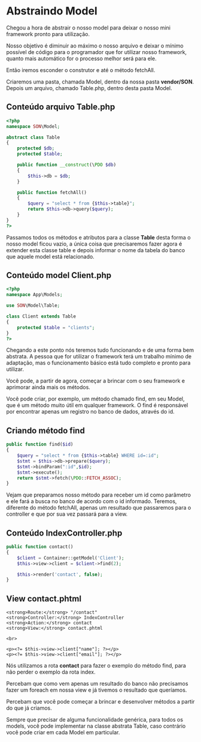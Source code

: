 # Abstraindo Model

Chegou a hora de abstrair o nosso model para deixar o nosso mini framework pronto para utilização.

Nosso objetivo é diminuir ao máximo o nosso arquivo e deixar o mínimo possível de código para o programador que for utilizar nosso framework, quanto mais automático for o processo melhor será para ele.

Então iremos esconder o construtor e até o método fetchAll.

Criaremos uma pasta, chamada Model, dentro da nossa pasta **vendor/SON**. Depois um arquivo, chamado Table.php, dentro desta pasta Model.

## Conteúdo arquivo Table.php

```php
<?php
namespace SON\Model;

abstract class Table
{
    protected $db;
    protected $table;

    public function __construct(\PDO $db)
    {
        $this->db = $db;
    }

    public function fetchAll()
    {
        $query = "select * from {$this->table}";
        return $this->db->query($query);
    }
}
?>
```

Passamos todos os métodos e atributos para a classe **Table** desta forma o nosso model ficou vazio, a única coisa que precisaremos fazer agora é extender esta classe table e depois informar o nome da tabela do banco que aquele model está relacionado.

## Conteúdo model Client.php

```php
<?php
namespace App\Models;

use SON\Model\Table;

class Client extends Table
{
    protected $table = "clients";
}
?>
```

Chegando a este ponto nós teremos tudo funcionando e de uma forma bem abstrata. A pessoa que for utilizar o framework terá um trabalho mínimo de adaptação, mas o funcionamento básico está tudo completo e pronto para utilizar.

Você pode, a partir de agora, começar a brincar com o seu framework e aprimorar ainda mais os métodos.

Você pode criar, por exemplo, um método chamado find, em seu Model, que é um método muito útil em qualquer framework. O find é responsável por encontrar apenas um registro no banco de dados, através do id.

## Criando método find

```php
public function find($id)
{
    $query = "select * from {$this->table} WHERE id=:id";
    $stmt = $this->db->prepare($query);
    $stmt->bindParam(":id",$id);
    $stmt->execute();
    return $stmt->fetch(\PDO::FETCH_ASSOC);
}
```

Vejam que preparamos nosso método para receber um id como parâmetro e ele fará a busca no banco de acordo com o id informado. Teremos, diferente do método fetchAll, apenas um resultado que passaremos para o controller e que por sua vez passará para a view.

## Conteúdo IndexController.php

```php
public function contact()
{
    $client = Container::getModel('Client');
    $this->view->client = $client->find(2);

    $this->render('contact', false);
}
```

## View contact.phtml

```phmtl
<strong>Route:</strong> "/contact"
<strong>Controller:</strong> IndexController
<strong>Action:</strong> contact
<strong>View:</strong> contact.phtml

<br>

<p><?= $this->view->client["name"]; ?></p>
<p><?= $this->view->client["email"]; ?></p>
```

Nós utilizamos a rota **contact** para fazer o exemplo do método find, para não perder o exemplo da rota index.

Percebam que como vem apenas um resultado do banco não precisamos fazer um foreach em nossa view e já tivemos o resultado que queríamos.

Percebam que você pode começar a brincar e desenvolver métodos a partir do que já criamos.

Sempre que precisar de alguma funcionalidade genérica, para todos os models, você pode implementar na classe abstrata Table, caso contrário você pode criar em cada Model em particular.